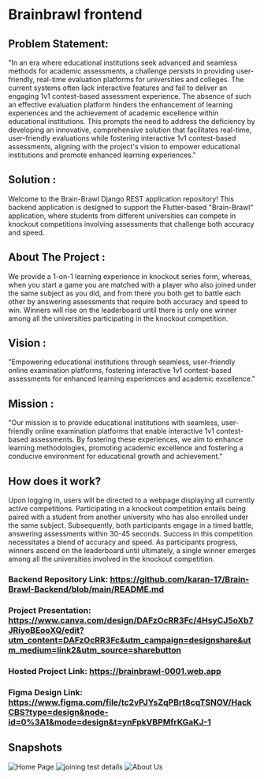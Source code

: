 # Brainbrawl frontend
## Problem Statement:
"In an era where educational institutions seek advanced and seamless methods for academic assessments, a challenge persists in providing user-friendly, real-time evaluation platforms for universities and colleges. The current systems often lack interactive features and fail to deliver an engaging 1v1 contest-based assessment experience. The absence of such an effective evaluation platform hinders the enhancement of learning experiences and the achievement of academic excellence within educational institutions. This prompts the need to address the deficiency by developing an innovative, comprehensive solution that facilitates real-time, user-friendly evaluations while fostering interactive 1v1 contest-based assessments, aligning with the project's vision to empower educational institutions and promote enhanced learning experiences."

## Solution : 
Welcome to the Brain-Brawl Django REST application repository! This backend application is designed to support the Flutter-based "Brain-Brawl" application, where students from different universities can compete in knockout competitions involving assessments that challenge both accuracy and speed.

## About The Project : 
We provide a 1-on-1 learning experience in knockout series form, whereas, when you start a game you are matched with a player who also joined under the same subject as you did, and from there you both get to battle each other by answering assessments that require both accuracy and speed to win. Winners will rise on the leaderboard until there is only one winner among all the universities participating in the knockout competition.

## Vision : 
"Empowering educational institutions through seamless, user-friendly online examination platforms, fostering interactive 1v1 contest-based assessments for enhanced learning experiences and academic excellence."

## Mission : 
"Our mission is to provide educational institutions with seamless, user-friendly online examination platforms that enable interactive 1v1 contest-based assessments. By fostering these experiences, we aim to enhance learning methodologies, promoting academic excellence and fostering a conducive environment for educational growth and achievement."
  
## How does it work?
Upon logging in, users will be directed to a webpage displaying all currently active competitions. Participating in a knockout competition entails being paired with a student from another university who has also enrolled under the same subject. Subsequently, both participants engage in a timed battle, answering assessments within 30-45 seconds. Success in this competition necessitates a blend of accuracy and speed. As participants progress, winners ascend on the leaderboard until ultimately, a single winner emerges among all the universities involved in the knockout competition.

### Backend Repository Link: https://github.com/karan-17/Brain-Brawl-Backend/blob/main/README.md
### Project Presentation: https://www.canva.com/design/DAFzOcRR3Fc/4HsyCJ5oXb7JRiyoBEooXQ/edit?utm_content=DAFzOcRR3Fc&utm_campaign=designshare&utm_medium=link2&utm_source=sharebutton
### Hosted Project Link: https://brainbrawl-0001.web.app
### Figma Design Link: https://www.figma.com/file/tc2vPJYsZqPBrt8cqTSNOV/HackCBS?type=design&node-id=0%3A1&mode=design&t=ynFpkVBPMfrKGaKJ-1

## Snapshots

![Home Page](https://github.com/Dhruv-IGI/BrainBrawl/assets/86194637/fa2cdbe3-b2fd-4fff-b9ac-d7444058131c)
![joining test details](https://github.com/Dhruv-IGI/BrainBrawl/assets/86194637/41c9436c-1a41-4ff4-aa25-67f7ea62c2e6)
![About Us](https://github.com/Dhruv-IGI/BrainBrawl/assets/86194637/63760ba0-da47-4825-98fd-95246ca0179e)





